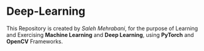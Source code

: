 # Deep-Learning
This Repository is created by *Saleh Mehrabani*, for the purpose of Learning and Exercising **Machine Learning** and **Deep Learning**, using **PyTorch** and **OpenCV** Frameworks.
